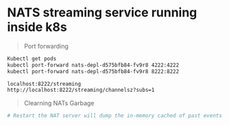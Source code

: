 # NATS streaming service running inside k8s

> Port forwarding

```bash
Kubectl get pods
kubectl port-forward nats-depl-d575bfb84-fv9r8 4222:4222
kubectl port-forward nats-depl-d575bfb84-fv9r8 8222:8222

localhost:8222/streaming
http://localhost:8222/streaming/channelsz?subs=1
```

> Clearning NATs Garbage

```bash
# Restart the NAT server will dump the in-memory cached of past events data
```
